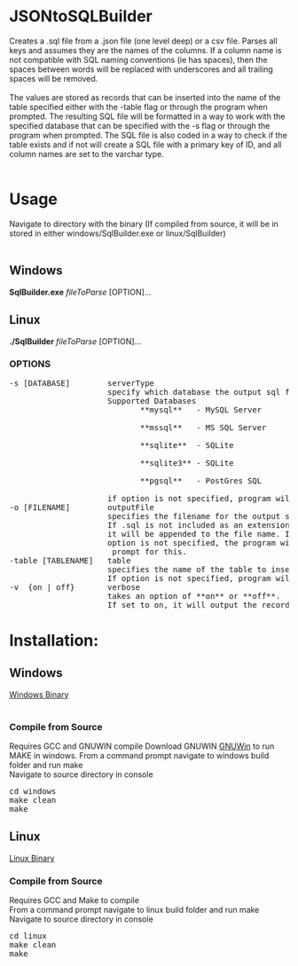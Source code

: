 # JSONtoSQLBuilder
Creates a .sql file from a .json file (one level deep) or a csv file.
Parses all keys and assumes they are the names of the columns. If a column name is not compatible with SQL naming conventions (ie has spaces), then the spaces between words will be replaced with underscores and all trailing spaces will be removed. <br />
<br />
The values are stored as records that can be inserted into the name of the table specified either with the -table flag or through the program when prompted. The resulting SQL file will be formatted in a way to work with the specified database that can be specified with the -s flag or through the program when prompted. The SQL file is also coded in a way to check if the table exists and if not will create a SQL file with a primary key of ID, and all column names are set to the varchar type. <br />
<br />

# Usage
Navigate to directory with the binary (If compiled from source, it will be in stored in either windows/SqlBuilder.exe or linux/SqlBuilder)<br />
<br/>
## Windows
**SqlBuilder.exe** *fileToParse* [OPTION]...<br />

## Linux 
**./SqlBuilder** *fileToParse* [OPTION]...<br />

### OPTIONS
<pre>
-s [DATABASE]        serverType
                     specify which database the output sql file will be compatible with
                     Supported Databases
                            **mysql**   - MySQL Server <br />
                            **mssql**   - MS SQL Server <br />
                            **sqlite**  - SQLite<br />
                            **sqlite3** - SQLite<br />
                            **pgsql**   - PostGres SQL<br />
                     if option is not specified, program will prompt for this
-o [FILENAME]        outputFile
                     specifies the filename for the output sqlfile.
                     If .sql is not included as an extension, 
                     it will be appended to the file name. If this 
                     option is not specified, the program will
                      prompt for this.
-table [TABLENAME]   table
                     specifies the name of the table to insert the records into. 
                     If option is not specified, program will prompt for this.
-v  {on | off}       verbose
                     takes an option of **on** or **off**.
                     If set to on, it will output the records to the console. 
</pre>

# Installation:
## Windows
<a href="https://github.com/reaperofchaos/JSONtoSQLBuilder/blob/master/windows/SqlBuilder.exe">Windows Binary</a><br/>
<br/>
### Compile from Source
Requires GCC and GNUWIN compile
Download GNUWIN <a href="https://sourceforge.net/projects/gnuwin32/">GNUWin</a> to run MAKE in windows.
From a command prompt navigate to windows build folder and run make <br />
Navigate to source directory in console <br />
<pre>
cd windows
make clean
make
</pre>

## Linux
<a href='https://github.com/reaperofchaos/JSONtoSQLBuilder/blob/master/linux/SqlBuilder'>Linux Binary</a>

### Compile from Source
Requires GCC and Make to compile <br />
From a command prompt navigate to linux build folder and run make <br />
Navigate to source directory in console <br />
<pre>
cd linux
make clean
make
</pre>